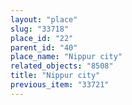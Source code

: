 ```yaml
---
layout: "place"
slug: "33718"
place_id: "22"
parent_id: "40"
place_name: "Nippur city"
related_objects: "8508"
title: "Nippur city"
previous_item: "33721"
---
```


